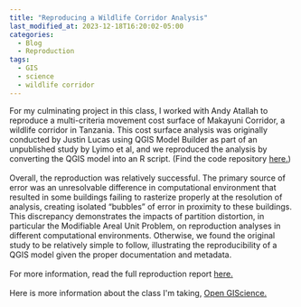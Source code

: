 ```yaml
---
title: "Reproducing a Wildlife Corridor Analysis"
last_modified_at: 2023-12-18T16:20:02-05:00
categories:
  - Blog
  - Reproduction
tags:
  - GIS
  - science
  - wildlife corridor
---
```


For my culminating project in this class, I worked with Andy Atallah to reproduce a multi-criteria movement cost surface of Makayuni Corridor, a wildlife corridor in Tanzania.
This cost surface analysis was originally conducted by Justin Lucas using QGIS Model Builder as part of an unpublished study by Lyimo et al, and we reproduced the analysis by converting the QGIS model into an R script.
(Find the code repository [here.](https://github.com/alanalutz/Makayuni-Corridor))\
\
Overall, the reproduction was relatively successful.
The primary source of error was an unresolvable difference in computational environment that resulted in some buildings failing to rasterize properly at the resolution of analysis, creating isolated “bubbles” of error in proximity to these buildings.
This discrepancy demonstrates the impacts of partition distortion, in particular the Modifiable Areal Unit Problem, on reproduction analyses in different computational environments.
Otherwise, we found the original study to be relatively simple to follow, illustrating the reproducibility of a QGIS model given the proper documentation and metadata.\
\
For more information, read the full reproduction report [here.](https://alanalutz.github.io/Makayuni-Corridor/)\
\
Here is more information about the class I'm taking, [Open GIScience.](http://opengisci.github.io)

